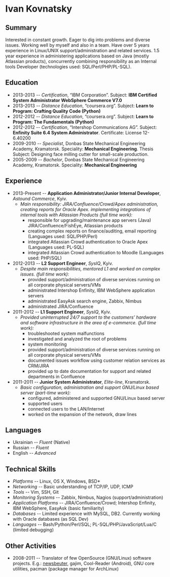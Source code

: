 # Ivan Kovnatsky

## Summary
Interested in constant growth. Eager to dig into problems and diverse issues. 
Working well by myself and also in a team. Have over 5 years experience in Linux/UNIX support/administration
and related services. 1.5 year experience in administering applications based on Java (mostly Atlassian products),
concurrently combining responsibility as an Internal tools Developer (technologies used: SQL/Perl/PHP/PL-SQL).

## Education
* 2013-2013 -- _Certification_, “IBM Corporation”. Subject: **IBM Certified System Administrator WebSphere Commerce V7.0**
* 2013-2013 -- _Distance Education_, “coursera.org”. Subject: **Learn to Program: Crafting Quality Code (Python)**
* 2012-2012 -- _Distance Education_, “coursera.org”. Subject: **Learn to Program: The Fundamentals (Python)**
* 2012-2012 -- _Certification_, “Intershop Communications AG”. Subject: **Enfinity Suite 6.4 System Administrator**. Certificate: License 12-6.40200
* 2009-2010 -- _Specialist_, Donbas State Mechanical Engineering Academy, Kramatorsk. Speciality: **Mechanical Engineering**. Thesis Subject: Designing face milling cutter for small-scale production.
* 2005-2009 -- _Bachelor_, Donbas State Mechanical Engineering Academy, Kramatorsk. Speciality: **Mechanical Engineering**

## Experience
* 2013-Present -- **Application Administrator/Junior Internal Developer**, _Astound Commerce_, Kyiv.
  * _Main responsibility: JIRA/Confluence/Crowd/Apex administration, creating reports for Oracle Apex. implementing integrations of internal tools with Atlassian Products (full time work):_
    * responsible for upgrading/maintenance app servers (Java) JIRA/Confluence/FishEye, Atlassian products
    * creating complex reports on finance/auditing, email reporting (Languages used: SQL/PHP/Perl)
    * integrated Atlassian Crowd authentication to Oracle Apex (Languages used: PL-SQL)
    * integrated Atlassian Crowd authentication to Moodle (Languages used: PHP/SQL)
* 2012-2013 -- **L2 Support Engineer**, _SysIQ_, Kyiv.
  * _Despite main responsibilities, mentored L1 and worked on complex issues. (full time work):_
    * provided support/administration of diverse services running on all corporate physical servers/VMs
    * administrated Intershop Enfinity, IBM WebSphere application servers
    * administrated EasyAsk search engine, Zabbix, Nimbus
    * administrated JIRA/Confluence
* 2011-2012 -- **L1 Support Engineer**, _SysIQ_, Kyiv.
  * _Provided uninterrupted 24/7 support to the customers’ hardware and software infrastructure in the area of e-commerce. (full time work):_
    * troubleshooted system malfunctions
    * investigated and analyzed the root of problems
    * system monitoring
    * provided support/administration of diverse services running on all corporate physical servers/VMs
    * documented issues workflow using customer relation services as CRM/JIRA
    * provided up to date documentation for support and related departments in Confluence
* 2011-2011 -- **Junior System Administrator**, _Elite-line_, Kramatorsk.
  * _Basic configuration, administration and support GNU/Linux based server (part-time work):_
    * configured, administered and supported GNU/Linux based server
    * supported users
    * connected users to the LAN/Internet
    * worked on the expansion of the network, draw lines

## Languages
* Ukrainian -- _Fluent_ (Native)
* Russian -- _Fluent_
* English -- _Advanced_

## Technical Skills
* _Platforms_ -- Linux, OS X, Windows, BSD*
* _Networking_ -- Basic understanding of TCP/IP, UDP, ICMP
* _Tools_ -- Vim, SSH, Git
* _Monitoring Systems_ -- Zabbix, Nimbus, Nagios (support/administration)
* _Application Platforms_ -- JIRA/Confluence/Crowd; Intershop Enfinity, IBM WebSphere, EasyAsk (basic familiarity)
* _Databases_ -- Limited experience with MySQL, DB2. Currently working with Oracle databases (as SQL Dev)
* _Languages_ -- Bash/Python/Perl/SQL; PL-SQL/PHP/JavaScript/Lua/C (limited debugging)

## Other Activities
* 2008-2011 -- Translator of few OpenSource (GNU/Linux) software projects. E.g.: [newsbeuter](https://github.com/akrennmair/newsbeuter), gajim, Cool-Reader (Android), GNU core utilities, pacman (package manager for ArchLinux)
